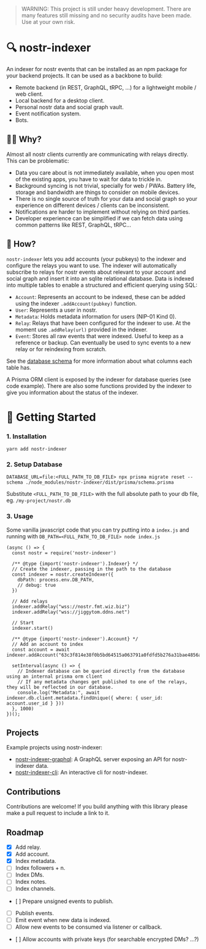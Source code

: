 > WARNING: This project is still under heavy development. There are many features still missing and no security audits have been made. Use at your own risk.

# 🔍 nostr-indexer

An indexer for nostr events that can be installed as an npm package for your backend projects. It can be used as a backbone to build:

- Remote backend (in REST, GraphQL, tRPC, ...) for a lightweight mobile / web client.
- Local backend for a desktop client.
- Personal nostr data and social graph vault.
- Event notification system.
- Bots.

## 🤷‍♂️ Why?

Almost all nostr clients currently are communicating with relays directly. This can be problematic:

- Data you care about is not immediately available, when you open most of the existing apps, you have to wait for data to trickle in.
- Background syncing is not trivial, specially for web / PWAs. Battery life, storage and bandwidth are things to consider on mobile devices.
- There is no single source of truth for your data and social graph so your experience on different devices / clients can be inconsistent.
- Notifications are harder to implement without relying on third parties.
- Developer experience can be simplified if we can fetch data using common patterns like REST, GraphQL, tRPC...

## 🔌 How?

`nostr-indexer` lets you add accounts (your pubkeys) to the indexer and configure the relays you want to use. The indexer will automatically subscribe to relays for nostr events about relevant to your account and social graph and insert it into an sqlite relational database. Data is indexed into multiple tables to enable a structured and efficient querying using SQL:

- `Account`: Represents an account to be indexed, these can be added using the indexer `.addAccount(pubkey)` function.
- `User`: Represents a user in nostr.
- `Metadata`: Holds metadata information for users (NIP-01 Kind 0).
- `Relay`: Relays that have been configured for the indexer to use. At the moment use `.addRelay(url)` provided in the indexer.
- `Event`: Stores all raw events that were indexed. Useful to keep as a reference or backup. Can eventually be used to sync events to a new relay or for reindexing from scratch.

See the [database schema](prisma/schema.prisma) for more information about what columns each table has.

A Prisma ORM client is exposed by the indexer for database queries (see code example).
There are also some functions provided by the indexer to give you information about the status of the indexer.

# 🚀 Getting Started

### 1. Installation

```
yarn add nostr-indexer
```

### 2. Setup Database

```
DATABASE_URL=file:<FULL_PATH_TO_DB_FILE> npx prisma migrate reset --schema ./node_modules/nostr-indexer/dist/prisma/schema.prisma
```

Substitute `<FULL_PATH_TO_DB_FILE>` with the full absolute path to your db file, eg. `/my-project/nostr.db`

### 3. Usage

Some vanilla javascript code that you can try putting into a `index.js` and running with `DB_PATH=<FULL_PATH_TO_DB_FILE> node index.js`

```
(async () => {
  const nostr = require('nostr-indexer')

  /** @type {import('nostr-indexer').Indexer} */
  // Create the indexer, passing in the path to the database
  const indexer = nostr.createIndexer({
    dbPath: process.env.DB_PATH,
    // debug: true
  })

  // Add relays
  indexer.addRelay("wss://nostr.fmt.wiz.biz")
  indexer.addRelay("wss://jiggytom.ddns.net")

  // Start
  indexer.start()

  /** @type {import('nostr-indexer').Account} */
  // Add an account to index
  const account = await indexer.addAccount("63c3f814e38f0b5bd64515a063791a0fdfd5b276a31bae4856a16219d8aa0d1f")

  setInterval(async () => {
    // Indexer database can be queried directly from the database using an internal prisma orm client
    // If any metadata changes get published to one of the relays, they will be reflected in our database.
    console.log("Metadata:", await indexer.db.client.metadata.findUnique({ where: { user_id: account.user_id } }))
  }, 1000)
})();
```

## Projects

Example projects using nostr-indexer:

- [nostr-indexer-graphql](https://github.com/LightningK0ala/nostr-indexer-graphql): A GraphQL server exposing an API for nostr-indexer data.
- [nostr-indexer-cli](https://github.com/LightningK0ala/nostr-indexer-cli): An interactive cli for nostr-indexer.

## Contributions

Contributions are welcome! If you build anything with this library please make a pull request to include a link to it.

## Roadmap

- [x] Add relay.
- [x] Add account.
- [x] Index metadata.
- [ ] Index followers + n.
- [ ] Index DMs.
- [ ] Index notes.
- [ ] Index channels.
- [ ] Prepare unsigned events to publish.
- [ ] Publish events.
- [ ] Emit event when new data is indexed.
- [ ] Allow new events to be consumed via listener or callback.
- [ ] Allow accounts with private keys (for searchable encrypted DMs? ...?)
